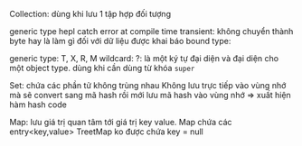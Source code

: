 Collection: dùng khi lưu 1 tập hợp đối tượng

generic type hepl catch error at compile time
transient: không chuyển thành byte hay là làm gì đối với dữ liệu được khai báo
bound type: 

generic type: T, X, R, M
wildcard: ?: là một ký tự đại diện và đại diện cho một object type. dùng khi cần dùng từ khóa `super`

Set: chứa các phần tử không trùng nhau
    Không lưu trực tiếp vào vùng nhớ mà sẽ convert sang mã hash rồi mới lưu mã hash vào vùng nhớ => xuất hiện hàm hash code
       
Map: lưu giá trị quan tâm tới giá trị key value. Map chứa các entry<key,value>
    TreetMap ko được chứa key = null 
